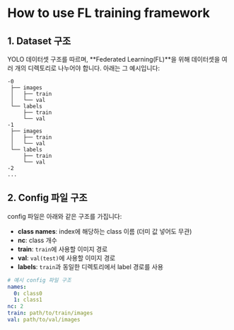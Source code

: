 # How to use FL training framework

## 1. Dataset 구조

YOLO 데이터셋 구조를 따르며, **Federated Learning(FL)**을 위해 데이터셋을 여러 개의 디렉토리로 나누어야 합니다. 아래는 그 예시입니다:

```
-0
 ├── images
 │   ├── train
 │   └── val
 └── labels
     ├── train
     └── val
-1
 ├── images
 │   ├── train
 │   └── val
 └── labels
     ├── train
     └── val
-2
...
```
## 2. Config 파일 구조

config 파일은 아래와 같은 구조를 가집니다:

- **class names**: index에 해당하는 class 이름 (더미 값 넣어도 무관)
- **nc**: class 개수
- **train**: `train`에 사용할 이미지 경로
- **val**: `val(test)`에 사용할 이미지 경로
- **labels**: `train`과 동일한 디렉토리에서 label 경로를 사용

```yaml
# 예시 config 파일 구조
names:
  0: class0
  1: class1
nc: 2
train: path/to/train/images
val: path/to/val/images
```

